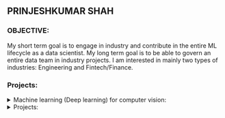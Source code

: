 ## **PRINJESHKUMAR SHAH**


### OBJECTIVE:
My short term goal is to engage in industry and contribute in the entire ML lifecycle as a data scientist. My long term goal is to be able to govern an entire data team in industry projects. I am interested in mainly two types of industries: Engineering and Fintech/Finance.

### Projects:

<details><summary>Machine learning (Deep learning) for computer vision:</summary>

    - This Project is a part of University of Koblenz's research and it deals with multimodal action recognition. We aim to create a training robot which supports people in elderly homes by recognizing their gestures and activities and acting accordingly. It may support them in their everyday lives and further saves them when accidents occur.
    - I assumed a Machine learning engineer position in the team.
    - Responsibilities and roles:
        1. Developed a complete package of Machine learning pipeline.
        2. Pytorch lightning based ML pipeline
        3. Multiple integrated deep learning or machine learning models
        4. Tensorboard for dashboarding and visualization
        5. Worked with RGB, depth and IMU data during the entire work
        6. Linux development environment
        7. Co-ordinated with data engineering team for features engineering. Took initiative to implement my idea in engineering data in a better way. The performance of the model with the same data was improved by around 3 percent on testing set with the idea.
        8. We equiped Gitlab with CI/CD jobs and deployment using containerization technology (in our case, docker).
        9. Developed an Intent based Chatbot for HMI for the robot.
    - Competitions:
    For research and training purposes we took part in two online challenges where we created our first training routine. Those challenges were due on June 30th 2021 and our confidence paid off. We succeeded on both competitions and won against a few competitors:
    [Link](https://metricsproject.eu/news/heart-met-challenges-results-1/)

    - OpenAcRec:
    The entire development is not open source and is propriatory to the University of Koblenz. However, OpenAcRec is an action library that is available for testing. It is still under development. With OpenAcRec we aim to develop an action recognition library that serves as a basis for unifying various datasets of various different modalities. You can install it with this command.
    `pip install -i https://test.pypi.org/simple/ --no-deps AcRec`
    - For more information and documentation, please go to this page.
    [Link](https://userpages.uni-koblenz.de/~acrec/docs/)

    - MAREC:
    MAREC is a prototypical machine which aims to apply our research methods on an actual robot that will be able to recognize human gestures and react/ interact accordingly.
</details>

<details><summary>Projects:</summary>
Testing
</details>